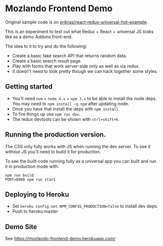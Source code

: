 # Mozlando Frontend Demo

Original sample code is on [erikras/react-redux-universal-hot-example](https://github.com/erikras/react-redux-universal-hot-example/).

This is an experiment to test out what Redux + React + universal JS looks
like as a demo Addons front-end.

The idea to it to try and do the following:

* Create a basic fake search API that returns random data.
* Create a basic search result page.
* Play with forms that work server-side only as well as via redux.
* It doesn't need to look pretty though we can hack together some styles.

## Getting started

* You'll need `nvm` + `node 4.x` + `npm 3.x` to be able to install the node
  deps. You may need to `npm install -g npm` after updating node.
* Once you have that install the deps with `npm install`.
* To fire things up use `npm run dev`.
* The redux devtools can be shown with `ctrl+shift+h`.

## Running the production version.

The CSS only fully works with JS when running the dev server. To see it
without JS you'll need to build it for production.

To see the built-code running fully as a universal app you can built and run
it in production mode with:

```
npm run build
PORT=8080 npm run start
```

## Deploying to Heroku

* Set `heroku config:set NPM_CONFIG_PRODUCTION=false` to install dev deps.
* Push to heroku:master

## Demo Site

See https://mozlando-frontend-demo.herokuapp.com/
